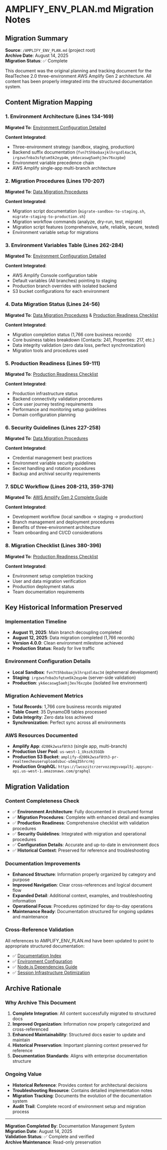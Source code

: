 # AMPLIFY_ENV_PLAN.md Migration Notes

## Migration Summary

**Source**: `/AMPLIFY_ENV_PLAN.md` (project root)  
**Archive Date**: August 14, 2025  
**Migration Status**: ✅ Complete  

This document was the original planning and tracking document for the RealTechee 2.0 three-environment AWS Amplify Gen 2 architecture. All content has been properly integrated into the structured documentation system.

## Content Migration Mapping

### 1. Environment Architecture (Lines 134-169)
**Migrated To**: [Environment Configuration Detailed](../../00-overview/environment-configuration-detailed.md)

**Content Integrated**:
- Three-environment strategy (sandbox, staging, production)
- Backend suffix documentation (`fvn7t5hbobaxjklhrqzdl4ac34`, `irgzwsfnba3sfqtum5k2eyp4m`, `yk6ecaswg5aehj3ev76xzpbe`)
- Environment variable precedence chain
- AWS Amplify single-app multi-branch architecture

### 2. Migration Procedures (Lines 170-207)
**Migrated To**: [Data Migration Procedures](../../09-migration/data-migration-procedures.md)

**Content Integrated**:
- Migration script documentation (`migrate-sandbox-to-staging.sh`, `migrate-staging-to-production.sh`)
- Migration workflow commands (analyze, dry-run, test, migrate)
- Migration script features (comprehensive, safe, reliable, secure, tested)
- Environment variable setup for migrations

### 3. Environment Variables Table (Lines 262-284)
**Migrated To**: [Environment Configuration Detailed](../../00-overview/environment-configuration-detailed.md)

**Content Integrated**:
- AWS Amplify Console configuration table
- Default variables (All branches) pointing to staging
- Production branch overrides with isolated backend
- S3 bucket configurations for each environment

### 4. Data Migration Status (Lines 24-56)
**Migrated To**: [Data Migration Procedures](../../09-migration/data-migration-procedures.md) & [Production Readiness Checklist](../../01-requirements/production-readiness-checklist.md)

**Content Integrated**:
- Migration completion status (1,766 core business records)
- Core business tables breakdown (Contacts: 241, Properties: 217, etc.)
- Data integrity validation (zero data loss, perfect synchronization)
- Migration tools and procedures used

### 5. Production Readiness (Lines 59-111)
**Migrated To**: [Production Readiness Checklist](../../01-requirements/production-readiness-checklist.md)

**Content Integrated**:
- Production infrastructure status
- Backend connectivity validation procedures
- Core user journey testing requirements
- Performance and monitoring setup guidelines
- Domain configuration planning

### 6. Security Guidelines (Lines 227-258)
**Migrated To**: [Data Migration Procedures](../../09-migration/data-migration-procedures.md)

**Content Integrated**:
- Credential management best practices
- Environment variable security guidelines
- Secret handling and rotation procedures
- Backup and archival security requirements

### 7. SDLC Workflow (Lines 208-213, 359-376)
**Migrated To**: [AWS Amplify Gen 2 Complete Guide](../../06-deployment/aws-amplify-gen2-complete-guide.md)

**Content Integrated**:
- Development workflow (local sandbox → staging → production)
- Branch management and deployment procedures
- Benefits of three-environment architecture
- Team onboarding and CI/CD considerations

### 8. Migration Checklist (Lines 380-396)
**Migrated To**: [Production Readiness Checklist](../../01-requirements/production-readiness-checklist.md)

**Content Integrated**:
- Environment setup completion tracking
- User and data migration verification
- Production deployment status
- Team documentation requirements

## Key Historical Information Preserved

### Implementation Timeline
- **August 11, 2025**: Main branch decoupling completed
- **August 12, 2025**: Data migration completed (1,766 records)
- **Version 4.0.0**: Clean environment milestone achieved
- **Production Status**: Ready for live traffic

### Environment Configuration Details
- **Local Sandbox**: `fvn7t5hbobaxjklhrqzdl4ac34` (ephemeral development)
- **Staging**: `irgzwsfnba3sfqtum5k2eyp4m` (server-side validation)
- **Production**: `yk6ecaswg5aehj3ev76xzpbe` (isolated live environment)

### Migration Achievement Metrics
- **Total Records**: 1,766 core business records migrated
- **Table Count**: 35 DynamoDB tables processed
- **Data Integrity**: Zero data loss achieved
- **Synchronization**: Perfect sync across all environments

### AWS Resources Documented
- **Amplify App**: `d200k2wsaf8th3` (single app, multi-branch)
- **Production User Pool**: `us-west-1_Ukszk3SGQb`
- **Production S3 Bucket**: `amplify-d200k2wsaf8th3-pr-realteecheuseruploadsbuc-u5mq35hrcrmj`
- **Production GraphQL**: `https://lwcozitcrzervozzmgsvaqal5j.appsync-api.us-west-1.amazonaws.com/graphql`

## Migration Validation

### Content Completeness Check
- ✅ **Environment Architecture**: Fully documented in structured format
- ✅ **Migration Procedures**: Complete with enhanced detail and examples
- ✅ **Production Readiness**: Comprehensive checklist with validation procedures
- ✅ **Security Guidelines**: Integrated with migration and operational procedures
- ✅ **Configuration Details**: Accurate and up-to-date in environment docs
- ✅ **Historical Context**: Preserved for reference and troubleshooting

### Documentation Improvements
- **Enhanced Structure**: Information properly organized by category and purpose
- **Improved Navigation**: Clear cross-references and logical document flow
- **Expanded Detail**: Additional context, examples, and troubleshooting information
- **Operational Focus**: Procedures optimized for day-to-day operations
- **Maintenance Ready**: Documentation structured for ongoing updates and maintenance

### Cross-Reference Validation
All references to AMPLIFY_ENV_PLAN.md have been updated to point to appropriate structured documentation:
- ✅ [Documentation Index](../../00-overview/documentation-index.md)
- ✅ [Environment Configuration](../../00-overview/environment-configuration-detailed.md)
- ✅ [Node.js Dependencies Guide](../../04-implementation/nodejs-production-dependencies-guide.md)
- ✅ [Session Infrastructure Optimization](../session-amplify-infrastructure-optimization.md)

## Archive Rationale

### Why Archive This Document
1. **Complete Integration**: All content successfully migrated to structured docs
2. **Improved Organization**: Information now properly categorized and cross-referenced
3. **Enhanced Maintainability**: Structured docs easier to update and maintain
4. **Historical Preservation**: Important planning context preserved for reference
5. **Documentation Standards**: Aligns with enterprise documentation structure

### Ongoing Value
- **Historical Reference**: Provides context for architectural decisions
- **Troubleshooting Resource**: Contains detailed implementation notes
- **Migration Tracking**: Documents the evolution of the documentation system
- **Audit Trail**: Complete record of environment setup and migration process

---

**Migration Completed By**: Documentation Management System  
**Migration Date**: August 14, 2025  
**Validation Status**: ✅ Complete and verified  
**Archive Maintenance**: Read-only preservation